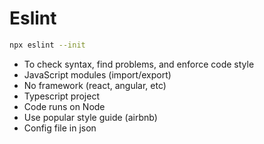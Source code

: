 # Eslint

```bash
npx eslint --init
```

- To check syntax, find problems, and enforce code style
- JavaScript modules (import/export)
- No framework (react, angular, etc)
- Typescript project
- Code runs on Node
- Use popular style guide (airbnb)
- Config file in json
